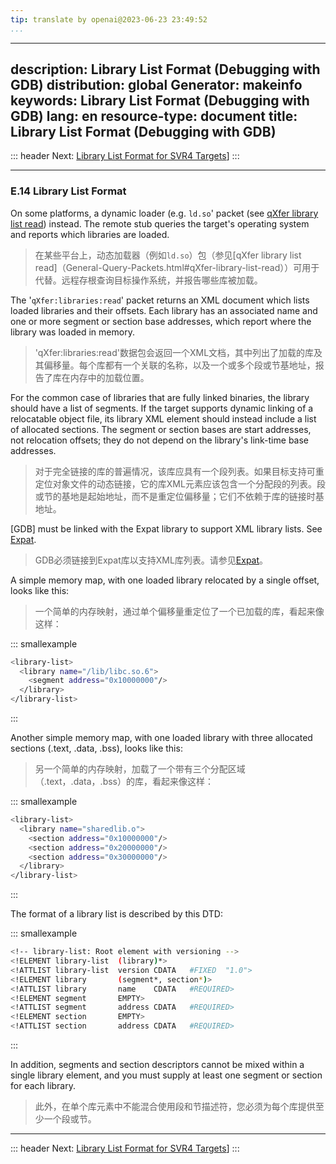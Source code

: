 ```yaml
---
tip: translate by openai@2023-06-23 23:49:52
...
```

---
description: Library List Format (Debugging with GDB)
distribution: global
Generator: makeinfo
keywords: Library List Format (Debugging with GDB)
lang: en
resource-type: document
title: Library List Format (Debugging with GDB)
---
::: header
Next: [Library List Format for SVR4 Targets](Library-List-Format-for-SVR4-Targets.html#Library-List-Format-for-SVR4-Targets)]
:::

---

### E.14 Library List Format


On some platforms, a dynamic loader (e.g. `ld.so`' packet (see [qXfer library list read](General-Query-Packets.html#qXfer-library-list-read)) instead. The remote stub queries the target's operating system and reports which libraries are loaded.

> 在某些平台上，动态加载器（例如`ld.so`）包（参见[qXfer library list read]（General-Query-Packets.html#qXfer-library-list-read））可用于代替。远程存根查询目标操作系统，并报告哪些库被加载。


The '`qXfer:libraries:read`' packet returns an XML document which lists loaded libraries and their offsets. Each library has an associated name and one or more segment or section base addresses, which report where the library was loaded in memory.

> 'qXfer:libraries:read'数据包会返回一个XML文档，其中列出了加载的库及其偏移量。每个库都有一个关联的名称，以及一个或多个段或节基地址，报告了库在内存中的加载位置。


For the common case of libraries that are fully linked binaries, the library should have a list of segments. If the target supports dynamic linking of a relocatable object file, its library XML element should instead include a list of allocated sections. The segment or section bases are start addresses, not relocation offsets; they do not depend on the library's link-time base addresses.

> 对于完全链接的库的普遍情况，该库应具有一个段列表。如果目标支持可重定位对象文件的动态链接，它的库XML元素应该包含一个分配段的列表。段或节的基地是起始地址，而不是重定位偏移量；它们不依赖于库的链接时基地址。


[GDB] must be linked with the Expat library to support XML library lists. See [Expat](Requirements.html#Expat).

> GDB必须链接到Expat库以支持XML库列表。请参见[Expat](Requirements.html#Expat)。


A simple memory map, with one loaded library relocated by a single offset, looks like this:

> 一个简单的内存映射，通过单个偏移量重定位了一个已加载的库，看起来像这样：

::: smallexample

```bash
<library-list>
  <library name="/lib/libc.so.6">
    <segment address="0x10000000"/>
  </library>
</library-list>
```

:::


Another simple memory map, with one loaded library with three allocated sections (.text, .data, .bss), looks like this:

> 另一个简单的内存映射，加载了一个带有三个分配区域（.text，.data，.bss）的库，看起来像这样：

::: smallexample

```bash
<library-list>
  <library name="sharedlib.o">
    <section address="0x10000000"/>
    <section address="0x20000000"/>
    <section address="0x30000000"/>
  </library>
</library-list>
```

:::

The format of a library list is described by this DTD:

::: smallexample

```bash
<!-- library-list: Root element with versioning -->
<!ELEMENT library-list  (library)*>
<!ATTLIST library-list  version CDATA   #FIXED  "1.0">
<!ELEMENT library       (segment*, section*)>
<!ATTLIST library       name    CDATA   #REQUIRED>
<!ELEMENT segment       EMPTY>
<!ATTLIST segment       address CDATA   #REQUIRED>
<!ELEMENT section       EMPTY>
<!ATTLIST section       address CDATA   #REQUIRED>
```

:::


In addition, segments and section descriptors cannot be mixed within a single library element, and you must supply at least one segment or section for each library.

> 此外，在单个库元素中不能混合使用段和节描述符，您必须为每个库提供至少一个段或节。

---

::: header
Next: [Library List Format for SVR4 Targets](Library-List-Format-for-SVR4-Targets.html#Library-List-Format-for-SVR4-Targets)]
:::
